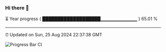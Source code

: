 ### Hi there 👋

⏳ Year progress { ███████████████████▁▁▁▁▁▁▁▁▁▁▁ } 65.01 %

---

⏰ Updated on Sun, 25 Aug 2024 22:37:38 GMT

![Progress Bar CI](https://github.com/IshwaranRudhara/GIT-ACTION/workflows/Progress%20Bar%20CI/badge.svg)
